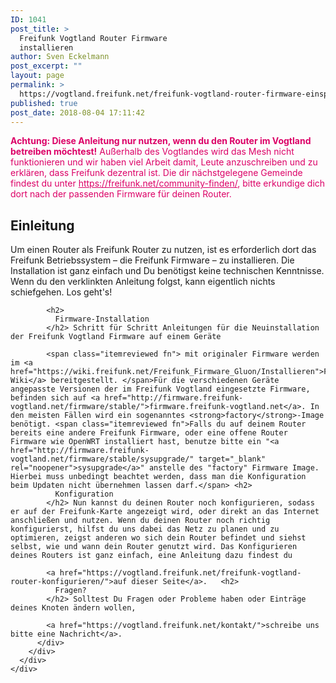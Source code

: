 ```yaml
---
ID: 1041
post_title: >
  Freifunk Vogtland Router Firmware
  installieren
author: Sven Eckelmann
post_excerpt: ""
layout: page
permalink: >
  https://vogtland.freifunk.net/freifunk-vogtland-router-firmware-einspielen/
published: true
post_date: 2018-08-04 17:11:42
---
```

<div id="pl-1041"  class="panel-layout" >
  <div id="pg-1041-0"  class="panel-grid panel-no-style"  data-style="{&quot;background_image_attachment&quot;:false,&quot;background_display&quot;:&quot;tile&quot;,&quot;cell_alignment&quot;:&quot;flex-start&quot;}" >
    <div id="pgc-1041-0-0"  class="panel-grid-cell"  data-weight="1" >
      <div id="panel-1041-0-0-0" class="so-panel widget widget_sow-editor panel-first-child panel-last-child" data-index="0" data-style="{&quot;background_image_attachment&quot;:false,&quot;background_display&quot;:&quot;tile&quot;}" >
        <div class="so-widget-sow-editor so-widget-sow-editor-base">
          <div class="siteorigin-widget-tinymce textwidget">
            <span style="color: #dc0067;"><strong>Achtung: Diese Anleitung nur nutzen, wenn du den Router im Vogtland betreiben möchtest!</strong></span> <span style="color: #dc0067;">Außerhalb des Vogtlandes wird das Mesh nicht funktionieren und wir haben viel Arbeit damit, Leute anzuschreiben und zu erklären, dass Freifunk dezentral ist. Die dir nächstgelegene Gemeinde findest du unter <a style="color: #dc0067;" href="https://freifunk.net/community-finden/">https://freifunk.net/community-finden/</a>, bitte erkundige dich dort nach der passenden Firmware für deinen Router.</span> <h2>
              Einleitung
            </h2> Um einen Router als Freifunk Router zu nutzen, ist es erforderlich dort das Freifunk Betriebssystem – die Freifunk Firmware – zu installieren. Die Installation ist ganz einfach und Du benötigst keine technischen Kenntnisse. Wenn du den verklinkten Anleitung folgst, kann eigentlich nichts schiefgehen. Los geht's! 
            
            <h2>
              Firmware-Installation
            </h2> Schritt für Schritt Anleitungen für die Neuinstallation der Freifunk Vogtland Firmware auf einem Geräte
            
            <span class="itemreviewed fn"> mit originaler Firmware werden im <a href="https://wiki.freifunk.net/Freifunk_Firmware_Gluon/Installieren">Freifunk Wiki</a> bereitgestellt. </span>Für die verschiedenen Geräte angepasste Versionen der im Freifunk Vogtland eingesetzte Firmware, befinden sich auf <a href="http://firmware.freifunk-vogtland.net/firmware/stable/">firmware.freifunk-vogtland.net</a>. In den meisten Fällen wird ein sogenanntes <strong>factory</strong>-Image benötigt. <span class="itemreviewed fn">Falls du auf deinem Router bereits eine andere Freifunk Firmware, oder eine offene Router Firmware wie OpenWRT installiert hast, benutze bitte ein "<a href="http://firmware.freifunk-vogtland.net/firmware/stable/sysupgrade/" target="_blank" rel="noopener">sysupgrade</a>" anstelle des "factory" Firmware Image. Hierbei muss unbedingt beachtet werden, dass man die Konfiguration beim Updaten nicht übernehmen lassen darf.</span> <h2>
              Konfiguration
            </h2> Nun kannst du deinen Router noch konfigurieren, sodass er auf der Freifunk-Karte angezeigt wird, oder direkt an das Internet anschließen und nutzen. Wenn du deinen Router noch richtig konfigurierst, hilfst du uns dabei das Netz zu planen und zu optimieren, zeigst anderen wo sich dein Router befindet und siehst selbst, wie und wann dein Router genutzt wird. Das Konfigurieren deines Routers ist ganz einfach, eine Anleitung dazu findest du 
            
            <a href="https://vogtland.freifunk.net/freifunk-vogtland-router-konfigurieren/">auf dieser Seite</a>.   <h2>
              Fragen?
            </h2> Solltest Du Fragen oder Probleme haben oder Einträge deines Knoten ändern wollen, 
            
            <a href="https://vogtland.freifunk.net/kontakt/">schreibe uns bitte eine Nachricht</a>.
          </div>
        </div>
      </div>
    </div>
  </div>
</div>